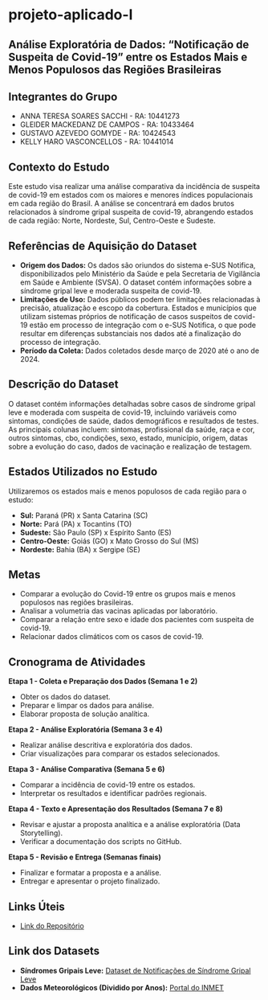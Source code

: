 # projeto-aplicado-I

## Análise Exploratória de Dados: “Notificação de Suspeita de Covid-19” entre os Estados Mais e Menos Populosos das Regiões Brasileiras

## Integrantes do Grupo

- ANNA TERESA SOARES SACCHI - RA: 10441273  
- GLEIDER MACKEDANZ DE CAMPOS - RA: 10433464  
- GUSTAVO AZEVEDO GOMYDE - RA: 10424543  
- KELLY HARO VASCONCELLOS - RA: 10441014

## Contexto do Estudo

Este estudo visa realizar uma análise comparativa da incidência de suspeita de covid-19 em estados com os maiores e menores índices populacionais em cada região do Brasil. A análise se concentrará em dados brutos relacionados à síndrome gripal suspeita de covid-19, abrangendo estados de cada região: Norte, Nordeste, Sul, Centro-Oeste e Sudeste.

## Referências de Aquisição do Dataset

- **Origem dos Dados:** Os dados são oriundos do sistema e-SUS Notifica, disponibilizados pelo Ministério da Saúde e pela Secretaria de Vigilância em Saúde e Ambiente (SVSA). O dataset contém informações sobre a síndrome gripal leve e moderada suspeita de covid-19.
- **Limitações de Uso:** Dados públicos podem ter limitações relacionadas à precisão, atualização e escopo da cobertura. Estados e municípios que utilizam sistemas próprios de notificação de casos suspeitos de covid-19 estão em processo de integração com o e-SUS Notifica, o que pode resultar em diferenças substanciais nos dados até a finalização do processo de integração.
- **Período da Coleta:** Dados coletados desde março de 2020 até o ano de 2024.

## Descrição do Dataset

O dataset contém informações detalhadas sobre casos de síndrome gripal leve e moderada com suspeita de covid-19, incluindo variáveis como sintomas, condições de saúde, dados demográficos e resultados de testes. As principais colunas incluem: sintomas, profissional da saúde, raça e cor, outros sintomas, cbo, condições, sexo, estado, município, origem, datas sobre a evolução do caso, dados de vacinação e realização de testagem.

## Estados Utilizados no Estudo

Utilizaremos os estados mais e menos populosos de cada região para o estudo:

- **Sul:** Paraná (PR) x Santa Catarina (SC)
- **Norte:** Pará (PA) x Tocantins (TO)
- **Sudeste:** São Paulo (SP) x Espírito Santo (ES)
- **Centro-Oeste:** Goiás (GO) x Mato Grosso do Sul (MS)
- **Nordeste:** Bahia (BA) x Sergipe (SE)

## Metas

- Comparar a evolução do Covid-19 entre os grupos mais e menos populosos nas regiões brasileiras.
- Analisar a volumetria das vacinas aplicadas por laboratório.
- Comparar a relação entre sexo e idade dos pacientes com suspeita de covid-19.
- Relacionar dados climáticos com os casos de covid-19.

## Cronograma de Atividades

**Etapa 1 - Coleta e Preparação dos Dados (Semana 1 e 2)**

- Obter os dados do dataset.
- Preparar e limpar os dados para análise.
- Elaborar proposta de solução analítica.

**Etapa 2 - Análise Exploratória (Semana 3 e 4)**

- Realizar análise descritiva e exploratória dos dados.
- Criar visualizações para comparar os estados selecionados.

**Etapa 3 - Análise Comparativa (Semana 5 e 6)**

- Comparar a incidência de covid-19 entre os estados.
- Interpretar os resultados e identificar padrões regionais.

**Etapa 4 - Texto e Apresentação dos Resultados (Semana 7 e 8)**

- Revisar e ajustar a proposta analítica e a análise exploratória (Data Storytelling).
- Verificar a documentação dos scripts no GitHub.

**Etapa 5 - Revisão e Entrega (Semanas finais)**

- Finalizar e formatar a proposta e a análise.
- Entregar e apresentar o projeto finalizado.

## Links Úteis

- [Link do Repositório](https://github.com/KellyVasconcellos/projeto-aplicado-I)

## Link dos Datasets

- **Síndromes Gripais Leve:** [Dataset de Notificações de Síndrome Gripal Leve](https://opendatasus.saude.gov.br/dataset/notificacoes-de-sindrome-gripal-leve-2024/resource/95bd0eb5-78fa-4223-9a90-ed93ce685d69?inner_span=True)
- **Dados Meteorológicos (Dividido por Anos):** [Portal do INMET](https://portal.inmet.gov.br/dadoshistoricos)
